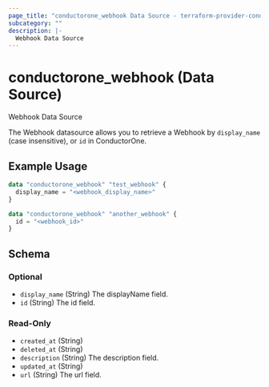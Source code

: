 ```yaml
---
page_title: "conductorone_webhook Data Source - terraform-provider-conductorone"
subcategory: ""
description: |-
  Webhook Data Source
---
```


# conductorone_webhook (Data Source)

Webhook Data Source

The Webhook datasource allows you to retrieve a Webhook by `display_name` (case insensitive), or `id` in ConductorOne.

## Example Usage

```terraform
data "conductorone_webhook" "test_webhook" {
  display_name = "<webhook_display_name>"
}

data "conductorone_webhook" "another_webhook" {
  id = "<webhook_id>"
}
```

<!-- schema generated by tfplugindocs -->
## Schema

### Optional

- `display_name` (String) The displayName field.
- `id` (String) The id field.

### Read-Only

- `created_at` (String)
- `deleted_at` (String)
- `description` (String) The description field.
- `updated_at` (String)
- `url` (String) The url field.